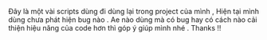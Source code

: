Đây là một vài scripts dùng đi dùng lại trong project của mình , Hiện tại mình dùng chưa phát hiện bug nào . Ae nào dùng mà có bug hay có cách nào cải thiện hiệu năng của code hơn thì góp ý giúp mình nhé . Thanks !!
